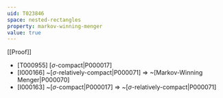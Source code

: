 ```yaml
---
uid: T023846
space: nested-rectangles
property: markov-winning-menger
value: true
---
```

[[Proof]]

* [T000955] [$\sigma$-compact|P000017]
* [I000166] ~[$\sigma$-relatively-compact|P000071] => ~[Markov-Winning Menger|P000070]
* [I000163] ~[$\sigma$-compact|P000017] => ~[$\sigma$-relatively-compact|P000071]

